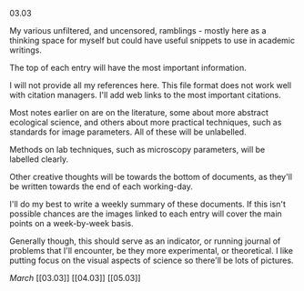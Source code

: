 03.03

My various unfiltered, and uncensored, ramblings - mostly here as a thinking space for myself but could have useful snippets to use in academic writings.

The top of each entry will have the most important information.

I will not provide all my references here. This file format does not work well with citation managers. I'll add web links to the most important citations.

Most notes earlier on are on the literature, some about more abstract ecological science, and others about more practical techniques, such as standards for image parameters. All of these will be unlabelled.

Methods on lab techniques, such as microscopy parameters, will be labelled clearly.

Other creative thoughts will be towards the bottom of documents, as they'll be written towards the end of each working-day.

I'll do my best to write a weekly summary of these documents. If this isn't possible chances are the images linked to each entry will cover the main points on a week-by-week basis.

Generally though, this should serve as an indicator, or running journal of problems that I'll encounter, be they more experimental, or theoretical. I like putting focus on the visual aspects of science so there'll be lots of pictures.

*March*
[[03.03]]
[[04.03]]
[[05.03]]
